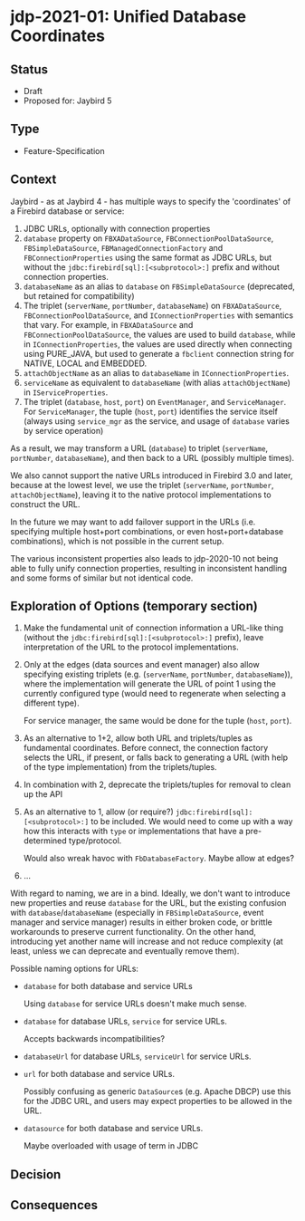 # jdp-2021-01: Unified Database Coordinates

## Status

- Draft
- Proposed for: Jaybird 5

## Type

- Feature-Specification

## Context

Jaybird - as at Jaybird 4 - has multiple ways to specify the 'coordinates' of a
Firebird database or service:

1. JDBC URLs, optionally with connection properties
2. `database` property on `FBXADataSource`, `FBConnectionPoolDataSource`,
   `FBSimpleDataSource`, `FBManagedConnectionFactory` and
   `FBConnectionProperties` using the same format as JDBC URLs, but without the
   `jdbc:firebird[sql]:[<subprotocol>:]` prefix and without connection 
   properties.
3. `databaseName` as an alias to `database` on `FBSimpleDataSource` (deprecated,
   but retained for compatibility)
4. The triplet (`serverName`, `portNumber`, `databaseName`) on `FBXADataSource`,
   `FBConnectionPoolDataSource`, and `IConnectionProperties` with semantics 
   that vary. For example, in `FBXADataSource` and `FBConnectionPoolDataSource`,
   the values are used to build `database`, while in `IConnectionProperties`,
   the values are used directly when connecting using PURE_JAVA, but used to
   generate a `fbclient` connection string for NATIVE, LOCAL and EMBEDDED.
5. `attachObjectName` as an alias to `databaseName` in `IConnectionProperties`.
6. `serviceName` as equivalent to `databaseName` (with alias `attachObjectName`)
   in `IServiceProperties`.
7. The triplet (`database`, `host`, `port`) on `EventManager`, and 
   `ServiceManager`. For `ServiceManager`, the tuple (`host`, `port`) identifies
   the service itself (always using `service_mgr` as the service, and usage of 
   `database` varies by service operation)

As a result, we may transform a URL (`database`) to triplet (`serverName`, 
`portNumber`, `databaseName`), and then back to a URL (possibly multiple times). 

We also cannot support the native URLs introduced in Firebird 3.0 and later,
because at the lowest level, we use the triplet (`serverName`, `portNumber`, 
`attachObjectName`), leaving it to the native protocol implementations to 
construct the URL.

In the future we may want to add failover support in the URLs (i.e. specifying
multiple host+port combinations, or even host+port+database combinations), which
is not possible in the current setup.

The various inconsistent properties also leads to jdp-2020-10 not being able to
fully unify connection properties, resulting in inconsistent handling and some
forms of similar but not identical code.

## Exploration of Options (temporary section)

1. Make the fundamental unit of connection information a URL-like thing (without
   the `jdbc:firebird[sql]:[<subprotocol>:]` prefix), leave interpretation of
   the URL to the protocol implementations.

2. Only at the edges (data sources and event manager) also allow specifying 
   existing triplets (e.g. (`serverName`, `portNumber`, `databaseName`)), where
   the implementation will generate the URL of point 1 using the currently 
   configured type (would need to regenerate when selecting a different type).

   For service manager, the same would be done for the tuple (`host`, `port`).

3. As an alternative to 1+2, allow both URL and triplets/tuples as fundamental
   coordinates. Before connect, the connection factory selects the URL, if
   present, or falls back to generating a URL (with help of the type 
   implementation) from the triplets/tuples.

4. In combination with 2, deprecate the triplets/tuples for removal to clean up
   the API

5. As an alternative to 1, allow (or require?) `jdbc:firebird[sql]:[<subprotocol>:]`
   to be included. We would need to come up with a way how this interacts with
   `type` or implementations that have a pre-determined type/protocol.

   Would also wreak havoc with `FbDatabaseFactory`. Maybe allow at edges?

6. ...

With regard to naming, we are in a bind. Ideally, we don't want to introduce new
properties and reuse `database` for the URL, but the existing confusion with 
`database`/`databaseName` (especially in `FBSimpleDataSource`, event manager and
service manager) results in either broken code, or brittle workarounds to
preserve current functionality. On the other hand, introducing yet another name
will increase and not reduce complexity (at least, unless we can deprecate and
eventually remove them).

Possible naming options for URLs:

- `database` for both database and service URLs

  Using `database` for service URLs doesn't make much sense.

- `database` for database URLs, `service` for service URLs.

  Accepts backwards incompatibilities?

- `databaseUrl` for database URLs, `serviceUrl` for service URLs.

- `url` for both database and service URLs.

  Possibly confusing as generic `DataSource`s (e.g. Apache DBCP) use this for
  the JDBC URL, and users may expect properties to be allowed in the URL.

- `datasource` for both database and service URLs.

  Maybe overloaded with usage of term in JDBC

## Decision

## Consequences
